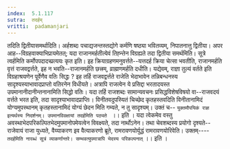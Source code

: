 ```yaml
---
index:  5.1.117
sutra:  तदर्हम्
vritti:  padamanjari
---
```


तदिति द्वितीयासमर्थादिति। अर्हशब्दः पचाद्यजन्तस्तद्योगे कर्मणि षष्ठ्या भवितव्यम्, निपातनात्तु द्वितीया। अपर आह--विग्रहवाक्याभिप्रायमेतत्; यदा राजानमर्हतीत्येवं तिह्न्तेन विग्रह्यते तदा द्वितीया समर्थमिति। सूत्रे त्वर्हमिति कर्मोपपदादच्प्रत्ययः कृत इति। इह क्रियाग्रहणमनुवर्त्तते--यत्तदर्ह क्रिया चेत्सा भवतीति, राजानमर्हति वृत्तं राजवद्वर्त्तते, इह न भवति--राजानमर्हति छत्त्रम्, व्राह्मणमर्हति दधीति। यद्येवम्, राज्ञा तुल्यं वर्तते इति विग्रहाश्रयणेन पूर्वेणैव वतिः सिद्धः ? इह तर्हि राजवद्वर्त्तते राजेति भेदाभावेन तन्निबन्धनस्य सादृश्यस्याभावादप्राप्तो वतिरनेन विधीयते। अत्रापि राजत्वेन ये प्रसिद्दा भरतादयस्त उपमानानीदानीन्तनानामिति सिद्धो वतिः। यदा तर्हि राजशब्दः सामान्यवचनः प्रसिद्धविशेषविषयो वा--राजवदयं वर्त्तते भरत इति, तदा सादृश्याभावादप्राप्तिः। विनीतवदुपस्यितं चिच्छेद कृतहस्तवदिति विनीतानामिदं योग्यमुपस्थानम् कृतहस्तानामिदं योग्यं छेदन मिति गम्यते, न तु सादृश्यम्। उक्तं च--
		`युक्तमौपयिकं राज्ञ इत्यर्थस्य निदर्शनम्।
		उपमानविवक्षायां तदर्हमिति पठ्यते ` ।। इति ।
	यदा त्वेकमेव वस्तु अवस्थाभेदपरिकल्पितभेदमुपमानोपमेयत्वेन विवक्ष्यते, तदा नार्थोऽनेन। तथा चेवशब्दस्य प्रयोगो दृश्यते--राजेवायं राजा युध्यते, वैय्याकरण इव वैत्याकरणो ब्रूते, रामरावणयोर्युद्धं रामरावणयोरिवेति। उक्तम्----
		`तदर्हमिति नारब्धं सूत्रं व्याकर्णान्तरे।
		सम्भवत्युपमात्रापि भेदस्य परिकल्पनात्` ।। इति ।

